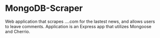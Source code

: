 # MongoDB-Scraper
Web application that scrapes ....com for the lastest news, and allows users to leave comments. Application is an Express app that utilizes Mongoose and Cherrio. 
